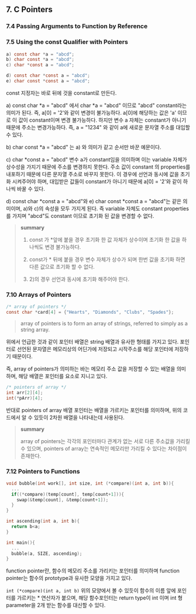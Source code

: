 



## 7. C Pointers

### 7.4 Passing Arguments to Function by Reference







### 7.5 Using the const Qualifier with Pointers

```c
a) const char *a = "abcd";
b) char const *a = "abcd";
c) char *const a = "abcd";

d) const char *const a = "abcd";
e) char const *const a = "abcd";
```

const 지정자는 바로 뒤에 것을 constant로 만든다.

a) const char *a = "abcd" 에서 char *a = "abcd" 이므로 "abcd" constant라는 의미가 된다. 즉, a[0] = '2'와 같이 변경이 불가능하다. a[0]에 해당하는 값은 'a' 이므로 이 값이 constant이며 변경 불가능하다. 하지만 변수 a 자체는 constant가 아니기 때문에 주소는 변경가능하다. 즉, a = "1234" 와 같이 a에 새로운 문자열 주소를 대입할 수 있다.

 b) char const *a = "abcd" 는 a) 와 의미가 같고 순서만 바꾼 예문이다.

 c) char *const a = "abcd" 변수 a가 constant임을 의미하며 이는 variable 자체가 상수성을 가지기 때문에 주소를 변경하지 못한다. 주소 값이 constant 의 properties를 내포하기 때문에 다른 문자열 주소로 바꾸지 못한다.
 이 경우에 선언과 동시에 값을 초기화 시켜주어야 하며, 대입받은 값들이 constant가 아니기 때문에 a[0] = '2'와 같이 하나씩 바꿀 수 있다. 

d) const char *const a = "abcd"와 e) char const *const a = "abcd"는 같은 의미이며, a)와 c)의 속성을 모두 가지게 된다. 즉 variable 자체도 constant properties를 가지며 "abcd"도 constant 이므로 초기화 된 값을 변경할 수 없다.

>**summary**
>
>1) const 가 *앞에 붙을 경우 초기화 한 값 자체가 상수이며 초기화 한 값을 하나씩도 변경 불가능하다.
>
>2) const가 * 뒤에 붙을 경우 변수 자체가 상수가 되며 한번 값을 초기화 하면 다른 값으로 초기화 할 수 없다.
>
>3) 2)의 경우 선언과 동시에 초기화 해주어야 한다.



### 7.10 Arrays of Pointers

```c
/* array of pointers */
const char *card[4] = {"Hearts", "Diamonds", "Clubs", "Spades"};
```

> array of pointers is to form an array of strings, referred to simply as a string array.

위에서 언급한 것과 같이 포인터 배열은 string 배열과 유사한 형태를 가지고 있다. 포인터로 선언된 문자열은 메모리상의 어딘가에 저장되고 시작주소를 해당 포인터에 저장하기 때문이다.

즉, array of pointers가 의미하는 바는 메모리 주소 값을 저장할 수 있는 배열을 의미하며, 해당 배열은 포인터를 요소로 지니고 있다.



```c
/* pointers of array */
int arr[2][4];
int(*pArr)[4];
```

반대로 pointers of array 배열 포인터는 배열을 가르키는 포인터를 의미하며, 위의 코드에서 알 수 있듯이 2차원 배열을 나타내는데 사용된다.



> **summary**
>
> array of pointers는 각각의 포인터마다 관계가 없는 서로 다른 주소값을 가리킬 수 있으며, pointers of array는 연속적인 메모리만 가리킬 수 있다는 차이점이 존재한다.





### 7.12 Pointers to Functions

```c
void bubble(int work[], int size, int (*compare)(int a, int b)){
  ...
  if((*compare)(temp[count], temp[count+1])){
    swap(&temp[count], &temp[count+1]);
  }
}

int ascending(int a, int b){
  return b<a;
}

int main(){
  ...
  bubble(a, SIZE, ascending);
}
```

function pointer란, 함수의 메모리 주소를 가리키는 포인터를 의미하며 function pointer는 함수의 prototype과 유사한 모양을 가지고 있다.

`int (*compare)(int a, int b)` 위의 모양에서 볼 수 있듯이 함수의 이름 앞에 포인터를 가르키는 * 연산자가 붙으며, 해당 함수포인터는 return type이 int 이며 int 형 parameter을 2개 받는 함수를 대신할 수 있다.



